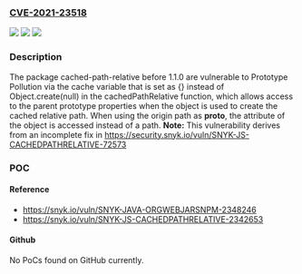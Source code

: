 ### [CVE-2021-23518](https://cve.mitre.org/cgi-bin/cvename.cgi?name=CVE-2021-23518)
![](https://img.shields.io/static/v1?label=Product&message=cached-path-relative&color=blue)
![](https://img.shields.io/static/v1?label=Version&message=%3C%201.1.0%20&color=brighgreen)
![](https://img.shields.io/static/v1?label=Vulnerability&message=Prototype%20Pollution&color=brighgreen)

### Description

The package cached-path-relative before 1.1.0 are vulnerable to Prototype Pollution via the cache variable that is set as {} instead of Object.create(null) in the cachedPathRelative function, which allows access to the parent prototype properties when the object is used to create the cached relative path. When using the origin path as __proto__, the attribute of the object is accessed instead of a path. **Note:** This vulnerability derives from an incomplete fix in https://security.snyk.io/vuln/SNYK-JS-CACHEDPATHRELATIVE-72573

### POC

#### Reference
- https://snyk.io/vuln/SNYK-JAVA-ORGWEBJARSNPM-2348246
- https://snyk.io/vuln/SNYK-JS-CACHEDPATHRELATIVE-2342653

#### Github
No PoCs found on GitHub currently.

